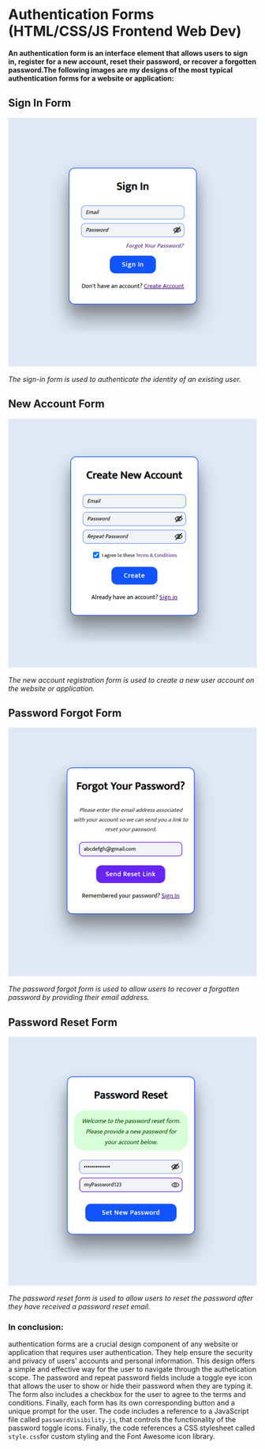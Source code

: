 # Authentication Forms (HTML/CSS/JS Frontend Web Dev)


**An authentication form is an interface element that allows users to sign in, register for a new account,
reset their password, or recover a forgotten password.The following images are my designs of the most typical
authentication forms for a website or application:**


## Sign In Form
![Sign In Image](SignInUI.png)

*The sign-in form is used to authenticate the identity of an existing user.*

## New Account Form
![New Account Image](NewAccountUI.png)

*The new account registration form is used to create a new user account on the website or application.*

## Password Forgot Form
![Password Forgot Image](PasswordForgotUI.png)

*The password forgot form is used to allow users to recover a forgotten password by providing their email address.*

## Password Reset Form
![Password Reset Image](PasswordResetUI.png)

*The password reset form is used to allow users to reset the password after they have received a password reset email.*


### In conclusion:

authentication forms are a crucial design component of any website or application that requires user authentication.
They help ensure the security and privacy of users' accounts and personal information.
This design offers a simple and effective way for the user to navigate through the authetication scope.
The password and repeat password fields include a toggle eye icon  that allows the user to show or hide their password
when they are typing it. The form also includes a checkbox for the user to agree to the terms and conditions.
Finally, each form has its own corresponding button and a unique prompt for the user. The code includes a reference to
a JavaScript file called `passwordVisibility.js`, that controls the functionality of the password toggle icons.
Finally, the code references a CSS stylesheet called `style.css`for custom styling and the Font Awesome icon library.
